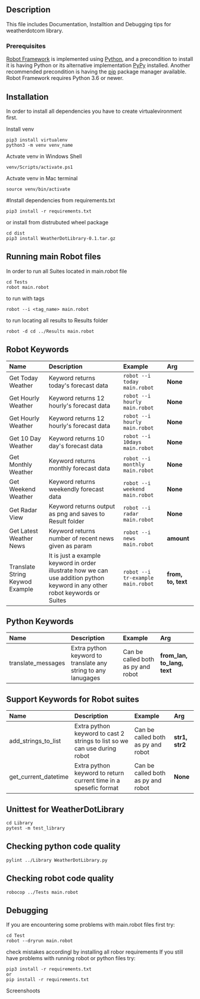  ## Description
This file includes Documentation, Installtion and Debugging tips for weatherdotcom library.

### Prerequisites
[Robot Framework](https://robotframework.org/) is implemented using [Python](https://www.python.org/), and a precondition to install it is having Python or its alternative implementation [PyPy](https://www.pypy.org/) installed. Another recommended precondition is having the [pip](https://pip.pypa.io/en/stable/) package manager available.
Robot Framework requires Python 3.6 or newer.

## Installation
In order to install all dependencies you have to create virtualevironment first.

Install venv
```
pip3 install virtualenv
python3 -m venv venv_name
```
Actvate venv in Windows Shell
```
venv/Scripts/activate.ps1
```
Actvate venv in Mac terminal
```
source venv/bin/activate
```
#Install dependencies from requirements.txt
```
pip3 install -r requirements.txt
```
or install from distrubuted wheel package
```
cd dist
pip3 install WeatherDotLibrary-0.1.tar.gz
```
## Running main Robot files

In order to run all Suites located in main.robot file
```
cd Tests
robot main.robot
```
to run with tags
```
robot --i <tag_name> main.robot
```
to run locating all results to Results folder
```
robot -d cd ../Results main.robot
```
## Robot Keywords

| Name                      | Description                                                                                                                                                                                                                                                                                                              | Example                                                                                                                                            | Arg                                 |
|:-------------------------------|:---------------------------------------------------------------------------------------------------------------------------------------------------------------------------------------------------------------------------------------------------------------------------------------------------------------------|:---------------------------------------------------------------------------------------------------------------------------------------------------|:-----------------------------------------|
| Get Today Weather                 | Keyword returns today's forecast data | `robot --i today main.robot ` | **None** |
| Get Hourly Weather                | Keyword returns 12 hourly's forecast data | `robot --i hourly main.robot `| **None** |
| Get Hourly Weather                | Keyword returns 12 hourly's forecast data | `robot --i hourly main.robot `| **None**|
| Get 10 Day Weather                | Keyword returns 10 day's forecast data | `robot --i 10days main.robot `| **None**|
| Get Monthly Weather               | Keyword returns monthly forecast data | `robot --i monthly main.robot ` | **None** |
| Get Weekend Weather               | Keyword returns weekendly forecast data | `robot --i weekend main.robot `| **None** |
| Get Radar View                    | Keyword returns output as png and saves to Result folder | `robot --i radar main.robot `| **None** |
| Get Latest Weather News           | Keyword returns number of recent news given as param | `robot --i news main.robot `| **amount** |
| Translate String Keywod Example   | It is just a example keyword in order illustrate how we can use addition python keyword in any other robot keywords or Suites | `robot --i tr-example main.robot `| **from,  to, text** |

## Python Keywords
| Name                      | Description                                                                                                                                                                                                                                                                                                              | Example                                                                                                                                            | Arg                                 |
|:-------------------------------|:---------------------------------------------------------------------------------------------------------------------------------------------------------------------------------------------------------------------------------------------------------------------------------------------------------------------|:---------------------------------------------------------------------------------------------------------------------------------------------------|:-----------------------------------------|
| translate_messages                | Extra python keyword to translate any string to any lanugages | Can be called both as py and robot | **from_lan, to_lang, text** |

## Support Keywords for Robot suites
| Name                      | Description                                                                                                                                                                                                                                                                                                              | Example                                                                                                                                            | Arg                                 |
|:-------------------------------|:---------------------------------------------------------------------------------------------------------------------------------------------------------------------------------------------------------------------------------------------------------------------------------------------------------------------|:---------------------------------------------------------------------------------------------------------------------------------------------------|:-----------------------------------------|
| add_strings_to_list                | Extra python keyword to cast 2 strings to list so we can use during robot | Can be called both as py and robot | **str1, str2** |
| get_current_datetime                | Extra python keyword to return current time in a spesefic format | Can be called both as py and robot | **None** |

## Unittest for WeatherDotLibrary
```
cd Library
pytest -m test_library
```
## Checking python code quality
```
pylint ../Library WeatherDotLibrary.py
```
## Checking robot code quality
```
robocop ../Tests main.robot
```
## Debugging
If you are encountering some problems with main.robot files first try:
```
cd Test
robot --dryrun main.robot
```
check mistakes accordingl by installing all robor requirements
If you still have problems with running robot or python files try:
```
pip3 install -r requirements.txt
or
pip install -r requirements.txt
```
Screenshoots

